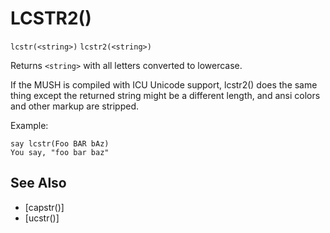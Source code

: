 # LCSTR2()
`lcstr(<string>)`
`lcstr2(<string>)`

  Returns `<string>` with all letters converted to lowercase.

  If the MUSH is compiled with ICU Unicode support, lcstr2() does the same thing except the returned string might be a different length, and ansi colors and other markup are stripped.

  Example:
```
say lcstr(Foo BAR bAz)
You say, "foo bar baz"
```


## See Also
- [capstr()]
- [ucstr()]

